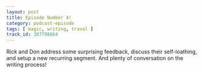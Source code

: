 ```yaml
---
layout: post
title: Episode Number 4!
category: podcast-episode
tags: [ magic, writing, travel ]
track_id: 307798864
---
```


Rick and Don address some surprising feedback, discuss their self-loathing, and setup a new recurring segment. And plenty of conversation on the writing process!
